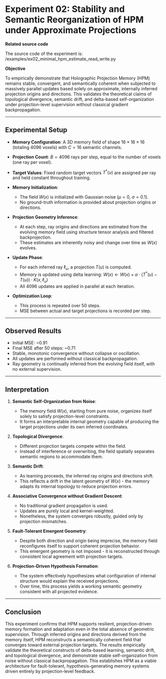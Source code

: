 # Experiment 02: Stability and Semantic Reorganization of HPM under Approximate Projections

**Related source code**  

The source code of the experiment is: /examples/ex02_minimal_hpm_estimate_read_write.py

**Objective**

To empirically demonstrate that Holographic Projection Memory (HPM) remains stable, convergent, and semantically coherent when subjected to massively parallel updates based solely on approximate, internally inferred projection origins and directions. This validates the theoretical claims of topological divergence, semantic drift, and delta-based self-organization under projection-level supervision without classical gradient backpropagation.

---

## Experimental Setup

* **Memory Configuration**: A 3D memory field of shape $16 \times 16 \times 16$ (totaling 4096 voxels) with $C=16$ semantic channels.
* **Projection Count**: $B = 4096$ rays per step, equal to the number of voxels (one ray per voxel).
* **Target Values**: Fixed random target vectors $T^*(u)$ are assigned per ray and held constant throughout training.
* **Memory Initialization**:

  * The field $W(x)$ is initialized with Gaussian noise ($\mu = 0$, $\sigma = 0.1$).
  * No ground-truth information is provided about projection origins or directions.
* **Projection Geometry Inference**:

  * At each step, ray origins and directions are estimated from the evolving memory field using structure tensor analysis and filtered backprojection.
  * These estimates are inherently noisy and change over time as $W(x)$ evolves.
* **Update Phase**:

  * For each inferred ray $\ell_u$, a projection $T(u)$ is computed.
  * Memory is updated using delta learning:
    $W(x) \leftarrow W(x) + \alpha \cdot (T^*(u) - T(u)) \cdot K(x, \ell_u)$
  * All 4096 updates are applied in parallel at each iteration.
* **Optimization Loop**:

  * This process is repeated over 50 steps.
  * MSE between actual and target projections is recorded per step.

---

## Observed Results

* Initial MSE: \~0.91
* Final MSE after 50 steps: \~0.71
* Stable, monotonic convergence without collapse or oscillation.
* All updates are performed without classical backpropagation.
* Ray geometry is continually inferred from the evolving field itself, with no external supervision.

---

## Interpretation

1. **Semantic Self-Organization from Noise**:

   * The memory field $W(x)$, starting from pure noise, organizes itself solely to satisfy projection-level constraints.
   * It forms an interpretable internal geometry capable of producing the target projections under its own inferred coordinates.

2. **Topological Divergence**:

   * Different projection targets compete within the field.
   * Instead of interference or overwriting, the field spatially separates semantic regions to accommodate them.

3. **Semantic Drift**:

   * As learning proceeds, the inferred ray origins and directions shift.
   * This reflects a drift in the latent geometry of $W(x)$ - the memory adapts its internal topology to reduce projection errors.

4. **Associative Convergence without Gradient Descent**:

   * No traditional gradient propagation is used.
   * Updates are purely local and kernel-weighted.
   * Nonetheless, the system converges robustly, guided only by projection mismatches.

5. **Fault-Tolerant Emergent Geometry**:

   * Despite both direction and origin being imprecise, the memory field reconfigures itself to support coherent projection behavior.
   * This emergent geometry is not imposed - it is reconstructed through consistent local agreement with projection targets.

6. **Projection-Driven Hypothesis Formation**:

   * The system effectively hypothesizes what configuration of internal structure would explain the received projections.
   * Over time, this process yields a working semantic geometry consistent with all projected evidence.

---

## Conclusion

This experiment confirms that HPM supports resilient, projection-driven memory formation and adaptation even in the total absence of geometric supervision. Through inferred origins and directions derived from the memory itself, HPM reconstructs a semantically coherent field that converges toward external projection targets. The results empirically validate the theoretical constructs of delta-based learning, semantic drift, and topological divergence, and demonstrate stable self-organization from noise without classical backpropagation. This establishes HPM as a viable architecture for fault-tolerant, hypothesis-generating memory systems driven entirely by projection-level feedback.
